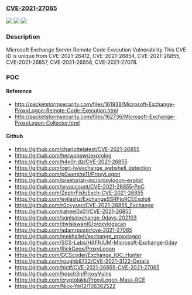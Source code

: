 ### [CVE-2021-27065](https://cve.mitre.org/cgi-bin/cvename.cgi?name=CVE-2021-27065)
![](https://img.shields.io/static/v1?label=Product&message=Microsoft%20Exchange%20Server%202019%20Cumulative%20Update%208&color=blue)
![](https://img.shields.io/static/v1?label=Version&message=n%2Fa&color=blue)
![](https://img.shields.io/static/v1?label=Vulnerability&message=Remote%20Code%20Execution&color=brighgreen)

### Description

Microsoft Exchange Server Remote Code Execution Vulnerability This CVE ID is unique from CVE-2021-26412, CVE-2021-26854, CVE-2021-26855, CVE-2021-26857, CVE-2021-26858, CVE-2021-27078.

### POC

#### Reference
- http://packetstormsecurity.com/files/161938/Microsoft-Exchange-ProxyLogon-Remote-Code-Execution.html
- http://packetstormsecurity.com/files/162736/Microsoft-Exchange-ProxyLogon-Collector.html

#### Github
- https://github.com/charlottelatest/CVE-2021-26855
- https://github.com/herwonowr/exprolog
- https://github.com/h4x0r-dz/CVE-2021-26855
- https://github.com/cert-lv/exchange_webshell_detection
- https://github.com/p0wershe11/ProxyLogon
- https://github.com/praetorian-inc/proxylogon-exploit
- https://github.com/srvaccount/CVE-2021-26855-PoC
- https://github.com/ZephrFish/Exch-CVE-2021-26855
- https://github.com/evilashz/ExchangeSSRFtoRCEExploit
- https://github.com/r0ckysec/CVE-2021-26855_Exchange
- https://github.com/raheel0x01/CVE-2021-26855
- https://github.com/sgnls/exchange-0days-202103
- https://github.com/dwisiswant0/proxylogscan
- https://github.com/adamrpostjr/cve-2021-27065
- https://github.com/mekhalleh/exchange_proxylogon
- https://github.com/SCS-Labs/HAFNIUM-Microsoft-Exchange-0day
- https://github.com/RickGeex/ProxyLogon
- https://github.com/DCScoder/Exchange_IOC_Hunter
- https://github.com/roughb8722/CVE-2021-3122-Details
- https://github.com/hictf/CVE-2021-26855-CVE-2021-27065
- https://github.com/hosch3n/ProxyVulns
- https://github.com/cryptolakk/ProxyLogon-Mass-RCE
- https://github.com/Nick-Yin12/106362522

